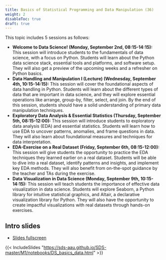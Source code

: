 ```yaml
---
title: Basics of Statistical Programming and Data Manipulation (36)
weight: 2
disableToc: true
draft: true
---
```


This topic includes 5 sessions as follows:
- **Welcome to Data Science! (Monday, September 2nd, 08:15-14:15):** This session will introduce students to the fundamentals of data science, with a focus on Python. Students will learn about the Python data science stack, essential tools and platforms, and software setup. They will also get a preview of the upcoming weeks and a refresher on Python basics.
- **Data Handling and Manipulation I (Lecture) (Wednesday, September 4th, 10:15-14:15):** This session will cover the foundational aspects of data handling in Python. Students will learn about the different types of data that are important in data science, and they will explore essential operations like arrange, group-by, filter, select, and join. By the end of this session, students should have a solid understanding of primary data manipulation techniques.
- **Exploratory Data Analysis & Essential Statistics (Thursday, September 5th, 08:15-12:00):** This session will introduce students to exploratory data analysis (EDA) and essential statistics. Students will learn how to use EDA to uncover patterns, anomalies, and frame questions in data. They will also learn about foundational measures and techniques for data interpretation.
- **EDA-Exercise on a Real Dataset (Friday, September 6th, 08:15-12:00):** This session will give students the opportunity to practice the EDA techniques they learned earlier on a real dataset. Students will be able to dive into a real dataset, identify patterns and insights, and implement key EDA methods. They will also benefit from on-the-spot guidance by the teacher and TAs during the exercise.
- **Data Visualization in Data Science (Monday, September 9th, 10:15-14:15):** This session will teach students the importance of effective data visualization in data science. Students will explore Seaborn, a Python library for intuitive statistical graphics, and Altair, a declarative visualization library for Python. They will also have the opportunity to create impactful visualizations with real datasets through hands-on exercises.

## Intro slides

* [Slides fullscreen](https://sds-aau.github.io/SDS-master/M1/notebooks/DS_basics_data.html)

{{< IncludeSlides "https://sds-aau.github.io/SDS-master/M1/notebooks/DS_basics_data.html" >}} 